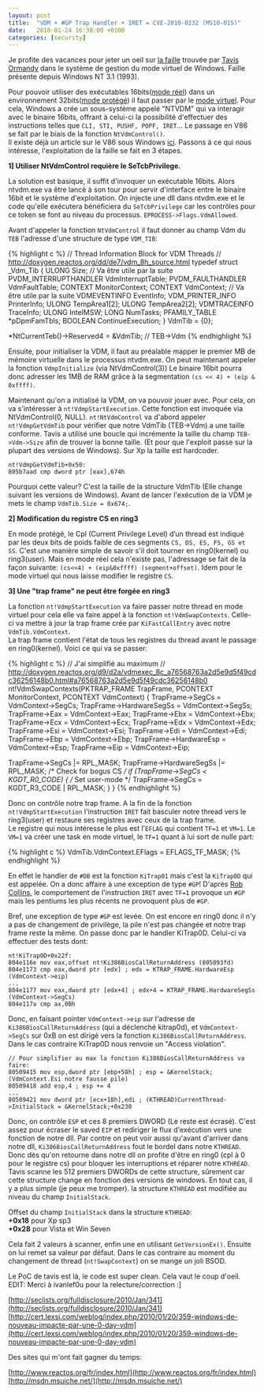 ```yaml
---
layout: post
title:  "VDM + #GP Trap Handler + IRET = CVE-2010-0232 (MS10-015)"
date:   2010-01-24 16:38:00 +0100
categories: [security]
---
```

Je profite des vacances pour jeter un oeil sur [la faille](http://seclists.org/fulldisclosure/2010/Jan/341) trouvée par [Tavis Ormandy](http://taviso.decsystem.org) dans le système de gestion du mode virtuel de Windows. Faille présente depuis Windows NT 3.1 (1993).

Pour pouvoir utiliser des exécutables 16bits([mode réel](https://fr.wikipedia.org/wiki/Mode_r%C3%A9el)) dans un environnement 32bits([mode protégé](https://fr.wikipedia.org/wiki/Mode_prot%C3%A9g%C3%A9)) il faut passer par le [mode virtuel](http://fr.wikipedia.org/wiki/Mode_virtuel_8086). Pour cela, Windows a crée un sous-système appelé "NTVDM" qui va interagir avec le binaire 16bits, offrant à celui-ci la possibilité d'effectuer des instructions telles que `CLI, STI, PUSHF, POPF, IRET`... Le passage en V86 se fait par le biais de la fonction `NtVdmControl()`.  
Il existe déjà un article sur le V86 sous Windows [ici](http://www.ivanlef0u.tuxfamily.org/?p=195). Passons à ce qui nous intéresse, l'exploitation de la faille se fait en 3 étapes.

__1] Utiliser NtVdmControl requière le SeTcbPrivilege.__

La solution est basique, il suffit d'invoquer un exécutable 16bits. Alors ntvdm.exe va être lancé à son tour pour servir d'interface entre le binaire 16bit et le système d'exploitation. On injecte une dll dans ntvdm.exe et le code qu'elle exécutera bénéficiera du `SeTcbPrivilege` car les contrôles pour ce token se font au niveau du processus. `EPROCESS->Flags.VdmAllowed`.

Avant d'appeler la fonction `NtVdmControl` il faut donner au champ Vdm du `TEB` l'adresse d'une structure de type `VDM_TIB`:

{% highlight c %}
// Thread Information Block for VDM Threads
// http://doxygen.reactos.org/dd/de7/vdm_8h_source.html
typedef struct _Vdm_Tib {
  ULONG Size; // Va être utile par la suite
  PVDM_INTERRUPTHANDLER VdmInterruptTable;
  PVDM_FAULTHANDLER VdmFaultTable;
  CONTEXT MonitorContext;
  CONTEXT VdmContext; // Va être utile par la suite
  VDMEVENTINFO EventInfo;
  VDM_PRINTER_INFO PrinterInfo;
  ULONG TempArea1[2];
  ULONG TempArea2[2];
  VDMTRACEINFO TraceInfo;
  ULONG IntelMSW;
  LONG NumTasks;
  PFAMILY_TABLE *pDpmFamTbls;
  BOOLEAN ContinueExecution;
} VdmTib = {0};

*NtCurrentTeb()->Reserved4 = &VdmTib; // TEB->Vdm
{% endhighlight %}

Ensuite, pour initialiser la VDM, il faut au préalable mapper le premier MB de mémoire virtuelle dans le processus ntvdm.exe. On peut maintenant appeler la fonction `VdmpInitialize` (via NtVdmControl(3)) Le binaire 16bit pourra donc adresser les 1MB de RAM grâce à la segmentation `(cs << 4) + (eip & 0xffff)`.

Maintenant qu'on a initialisé la VDM, on va pouvoir jouer avec. Pour cela, on va s'intéresser à `nt!VdmpStartExecution`. Cette fonction est invoquée via NtVdmControl(0, NULL). `nt!NtVdmControl` va d'abord appeler `nt!VdmpGetVdmTib` pour vérifier que notre VdmTib (TEB->Vdm) a une taille conforme. Tavis a utilisé une boucle qui incrémente la taille du champ `TEB->Vdm->Size` afin de trouver la bonne taille. (Et pour que l'exploit passe sur la plupart des versions de Windows). Sur Xp la taille est hardcoder.

```
nt!VdmpGetVdmTib+0x50:
805b7aad cmp dword ptr [eax],674h
```

Pourquoi cette valeur? C'est la taille de la structure VdmTib (Elle change suivant les versions de Windows). Avant de lancer l'exécution de la VDM je mets le champ `VdmTib.Size = 0x674;`.

__2] Modification du registre CS en ring3__

En mode protégé, le Cpl (Current Privilege Level) d’un thread est indiqué par les deux bits de poids faible de ces segments `CS, DS, ES, FS, GS et SS`. C'est une manière simple de savoir s'il doit tourner en ring0(kernel) ou ring3(user). Mais en mode réel cela n'existe pas, l'adressage se fait de la façon suivante: `(cs<<4) + (eip&0xffff) (segment+offset)`. Idem pour le mode virtuel qui nous laisse modifier le registre `CS`.

__3] Une "trap frame" ne peut être forgée en ring3__

La fonction `nt!VdmpStartExecution` va faire passer notre thread en mode virtuel pour cela elle va faire appel à la fonction `nt!VdmSwapContexts`. Celle-ci va mettre à jour la trap frame crée par `KiFastCallEntry` avec notre `VdmTib.VdmContext`.  
La trap frame contient l'état de tous les registres du thread avant le passage en ring0(kernel). Voici ce qui va se passer:

{% highlight c %}
// J'ai simplifié au maximum
// http://doxygen.reactos.org/d9/d2a/vdmexec_8c_a76568763a2d5e9d5f49cdc36256148b0.html#a76568763a2d5e9d5f49cdc36256148b0
nt!VdmSwapContexts(PKTRAP_FRAME TrapFrame, PCONTEXT MonitorContext, PCONTEXT VdmContext) {
  TrapFrame->SegCs = VdmContext->SegCs;
  TrapFrame->HardwareSegSs = VdmContext->SegSs;
  TrapFrame->Eax = VdmContext->Eax;
  TrapFrame->Ebx = VdmContext->Ebx;
  TrapFrame->Ecx = VdmContext->Ecx;
  TrapFrame->Edx = VdmContext->Edx;
  TrapFrame->Esi = VdmContext->Esi;
  TrapFrame->Edi = VdmContext->Edi;
  TrapFrame->Ebp = VdmContext->Ebp;
  TrapFrame->HardwareEsp = VdmContext->Esp;
  TrapFrame->Eip = VdmContext->Eip;

  TrapFrame->SegCs |= RPL_MASK;
  TrapFrame->HardwareSegSs |= RPL_MASK;
  /* Check for bogus CS */
  if (TrapFrame->SegCs < KGDT_R0_CODE) {
    /* Set user-mode */
    TrapFrame->SegCs = KGDT_R3_CODE | RPL_MASK;
  }
}
{% endhighlight %}

Donc on contrôle notre trap frame. A la fin de la fonction `nt!VdmpStartExecution` l'instruction `IRET` fait basculer notre thread vers le ring3(user) et restaure ses registres avec ceux de la trap frame.  
Le registre qui nous intéresse le plus est l'`EFLAG` qui contient `TF=1` et `VM=1`. Le `VM=1` va créer une task en mode virtuel, le `TF=1` quant à lui sort de nulle part:

{% highlight c %}
VdmTib.VdmContext.EFlags    = EFLAGS_TF_MASK;
{% endhighlight %}

En effet le handler de `#DB` est la fonction `KiTrap01` mais c'est la `KiTrap0D` qui est appelée. On a donc affaire à une exception de type `#GP`!
D'après [Rob Collins](http://www.drdobbs.com/web-development/undocumented-corner/184410566), le comportement de l'instruction `IRET` avec `TF=1` provoque un `#GP` mais les pentiums les plus récents ne provoquent plus de `#GP`.

Bref, une exception de type `#GP` est levée. On est encore en ring0 donc il n'y a pas de changement de privilège, la pile n'est pas changée et notre trap frame reste la même. On passe donc par le handler KiTrap0D. Celui-ci va effectuer des tests dont:

```
nt!KiTrap0D+0x22f:
804e116e mov eax,offset nt!Ki386BiosCallReturnAddress (805093fd)
804e1173 cmp eax,dword ptr [edx] ; edx = KTRAP_FRAME.HardwareEsp (VdmContext->eip)
...
804e1177 mov eax,dword ptr [edx+4] ; edx+4 = KTRAP_FRAME.HardwareSegSs (VdmContext->SegCs)
804e117a cmp ax,0Bh
```

Donc, en faisant pointer `VdmContext->eip` sur l'adresse de `Ki386BiosCallReturnAddress` (qui a déclenché kitrap0d), et `VdmContext->SegCs` sur 0xB on est dirigé vers la fonction `Ki386BiosCallReturnAddress`. Dans le cas contraire KiTrap0D nous renvoie un "Access violation".

```
// Pour simplifier au max la fonction Ki386BiosCallReturnAddress va faire:
80509415 mov esp,dword ptr [ebp+58h] ; esp = &KernelStack; (VdmContext.Esi notre fausse pile)
80509418 add esp,4 ; esp += 4
...
80509421 mov dword ptr [ecx+18h],edi ; (KTHREAD)CurrentThread->InitialStack = &KernelStack;+0x230
```

Donc, on contrôle `ESP` et ces 8 premiers DWORD (Le reste est écrasé). C'est assez pour écraser le saved `EIP` et rediriger le flux d'exécution vers une fonction de notre dll. Par contre on peut voir aussi qu'avant d'arriver dans notre dll, `Ki386BiosCallReturnAddress` fout le bordel dans notre `KTHREAD`. Donc dès qu'on retourne dans notre dll on profite d'être en ring0 (cpl à 0 pour le registre cs) pour bloquer les interruptions et réparer notre `KTHREAD`.
Tavis scanne les 512 premiers DWORDs de cette structure, sûrement car cette structure change en fonction des versions de windows. En tout cas, il y a plus simple (je peux me tromper). la structure `KTHREAD` est modifiée au niveau du champ `InitialStack`.

Offset du champ `InitialStack` dans la structure `KTHREAD`:  
**+0x18** pour Xp sp3  
**+0x28** pour Vista et Win Seven

Cela fait 2 valeurs à scanner, enfin une en utilisant `GetVersionEx()`. Ensuite on lui remet sa valeur par défaut. Dans le cas contraire au moment du changement de thread (`nt!SwapContext`) on se mange un joli BSOD.

Le PoC de tavis est là, le code est super clean. Cela vaut le coup d'oeil.  
EDIT: Merci à ivanlef0u pour la relecture/correction :]

[http://seclists.org/fulldisclosure/2010/Jan/341](http://seclists.org/fulldisclosure/2010/Jan/341)  
[http://cert.lexsi.com/weblog/index.php/2010/01/20/359-windows-de-nouveau-impacte-par-une-0-day-vdm](http://cert.lexsi.com/weblog/index.php/2010/01/20/359-windows-de-nouveau-impacte-par-une-0-day-vdm)

Des sites qui m'ont fait gagner du temps:

[http://www.reactos.org/fr/index.html](http://www.reactos.org/fr/index.html)  
[http://msdn.msuiche.net/](http://msdn.msuiche.net/)
